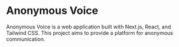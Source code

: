 # Anonymous Voice

Anonymous Voice is a web application built with Next.js, React, and Tailwind CSS. This project aims to provide a platform for anonymous communication.
